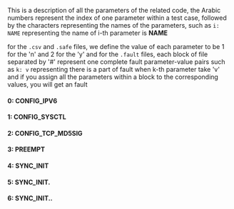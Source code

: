 This is a description of all the parameters of the related code,
the Arabic numbers represent the index of one parameter within a test case,
followed by the characters representing the names of the parameters,
such as `i: NAME` representing the name of i-th parameter is **NAME** 


for the `.csv` and `.safe` files, we define the value of each parameter to be 1 for the 'n' and 2 for the 'y'
and for the `.fault` files, each block of file separated by '#' represent one complete fault parameter-value pairs
such as `k: v` representing there is a part of fault when k-th parameter take 'v'
and if you assign all the parameters within a block to the corresponding values, you will get an fault


#### 0: CONFIG_IPV6 
#### 1: CONFIG_SYSCTL 
#### 2: CONFIG_TCP_MD5SIG 
#### 3: PREEMPT 
#### 4: SYNC_INIT 
#### 5: SYNC_INIT. 
#### 6: SYNC_INIT.. 

